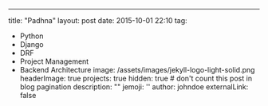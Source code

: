 ---
title: "Padhna"
layout: post
date: 2015-10-01 22:10
tag: 
- Python
- Django
- DRF
- Project Management
- Backend Architecture
image: /assets/images/jekyll-logo-light-solid.png
headerImage: true
projects: true
hidden: true # don't count this post in blog pagination
description: ""
jemoji: ''
author: johndoe
externalLink: false